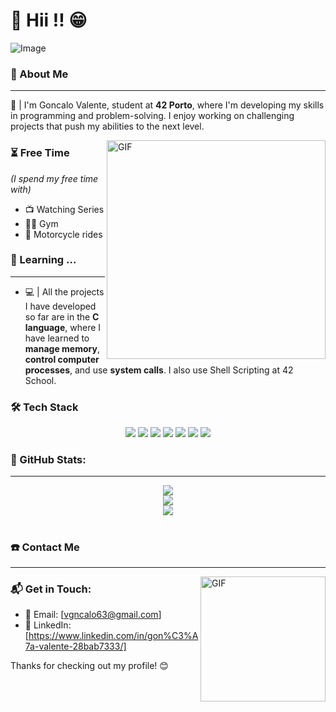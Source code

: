 # 🔹 Hii !! 😁
![Image](https://github.com/user-attachments/assets/de26717d-3b54-4573-a782-adff36f18849)
### 📖  About Me
***
📝 | I'm Goncalo Valente, student at **42 Porto**, where I'm developing my skills in programming and problem-solving. I enjoy working on challenging projects that push my abilities to the next level.

<img hight="250" width="350" alt="GIF" align="right" src="https://github.com/user-attachments/assets/e42a3bf8-49f1-4cdb-aa23-ce185e6a0a42">

### ⏳ Free Time
*(I spend my free time with)*
+ 📺  Watching Series
+ 🏋️‍♂️  Gym
+ 🛵  Motorcycle rides

### 🚀 Learning ...
***
- 💻 | All the projects I have developed so far are in the **C language**, where I have learned to **manage memory**, **control computer processes**, and use **system calls**. I also use Shell Scripting at 42 School.
### 🛠️ Tech Stack
<p align="center">
  <img src="https://img.shields.io/badge/-C-%2300599C?style=flat-square&logo=c&logoColor=ffffff">
  <img src="https://img.shields.io/badge/-Bash-%23121011?style=flat-square&logo=gnu-bash&logoColor=white">
  <img src="https://img.shields.io/badge/-Valgrind-%23614833?style=flat-square&logo=valgrind&logoColor=white">
  <img src="https://img.shields.io/badge/-Git-%23F05032?style=flat-square&logo=git&logoColor=ffffff">
  <img src="https://img.shields.io/badge/-VSCode-%23007ACC?style=flat-square&logo=visual-studio-code">
  <img src="https://img.shields.io/badge/-Linux-%23FCC624?style=flat-square&logo=linux&logoColor=000000">
  <img src="https://img.shields.io/badge/-Ubuntu-%23E95420?style=flat-square&logo=ubuntu&logoColor=ffffff">
</p>

### 📌 GitHub Stats:
***
<p align="center">
  <img src="https://github-readme-stats.vercel.app/api/top-langs/?username=g0nca&theme=synthwave&hide_border=true&include_all_commits=false&count_private=false&layout=compact">
  <br>
  <img src="https://github-readme-stats.vercel.app/api?username=g0nca&theme=synthwave&hide_border=true&include_all_commits=false&count_private=false">
  <br>
  <img src="https://nirzak-streak-stats.vercel.app/?user=g0nca&theme=synthwave&hide_border=true">
</p>

#
### ☎️ Contact Me
***
<img hight="100" width="200" alt="GIF" align="right" src="https://github.com/user-attachments/assets/1ead1e81-c224-45ba-b1a4-b21ef264d2bf">


### 📬 Get in Touch:
- 📧 Email: [vgncalo63@gmail.com]   
- 💼 LinkedIn: [https://www.linkedin.com/in/gon%C3%A7a-valente-28bab7333/]
  
Thanks for checking out my profile! 😊
#
